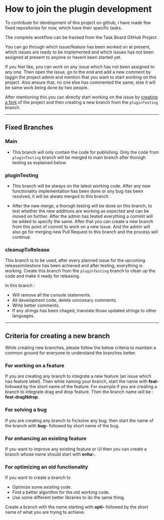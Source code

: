 # How to join the plugin development

To contribute for development of this project on github, I have made few fixed repositories for now, which have their specific tasks.

The complete workflow can be tracked from the Task Board GitHub Project.

You can go through which issue/feature has been worked on at present, which issues are ready to be implemented and which issues has not been assigned at present to anyone or havent been started yet.

If you feel like, you can work on any issue which has not been assigned to any one. Then open the issue, go to the end and add a new comment by taggin the project admin and mention that you want to start working on this project. Also ensure that, no one else has commented the same, else it will be same work being done by two people.

After mentioning this you can directly start working on the issue by [creating a fork]() of the project and then creating a new branch from the `pluginTesting` branch.

---

## Fixed Branches

### Main

- This branch will only contain the code for publishing. Only the code from `pluginTesting` branch will be merged to main branch after thorogh testing as explained below.

### pluginTesting

- This branch will be always on the latest working code. After any new functionality implementation has been done or any bug has been resolved, it will be alwats merged to this branch.

- After the new merge, a thorogh testing will be done on this branch, to test whether the new additions are working as expected and can be moved on further. After the admin has tested everything a commit will be added to specify the same. After that you can create a new branch from this point of commit to work on a new issue. And the admin will also go for merging new Pull Request to this branch and the process will continue.

### cleanupToRelease

This branch is to be used, after every planned issue for the upcoming release/milestone has been achieved and after testing, everything is working. Create this branch from the `pluginTesting` branch to clean up the code and make it ready for releasing.

In this branch :

- Will remove all the console statements.
- All development code, delete unncesary comments.
- Write better comments.
- If any strings has been chaged, translate those updated strings to other languages.

---

## Criteria for creating a new branch

While creating new branches, please follow the below criteria to maintain a common ground for everyone to understand the branches better.

### For working on a feature

If you are creating any branch to integrate a new feature (an issue which has feature label). Then while naming your branch, start the name with **feat-** followed by the short name of the feature. For example if you are creating a branch to integrate drag and drop feature. Then the branch name will be : **feat-dragNdrop**.

### For solving a bug

If you are creating any branch to fix/solve any bug. then start the name of the branch with **bug-** followed by short name of the bug.

### For enhancing an existing feature

If you want to improve any existing feature or UI then you can create a branch whose name should start with **enha-**.

### For optimizing an old functionality

If you want to create a branch to

- Optimize some existing code.
- Find a better algorithm for the old working code.
- Use some different better libraries to do the same thing.

Create a branch with the name starting with **opti-** followed by the short name of what you are trying to achieve.
